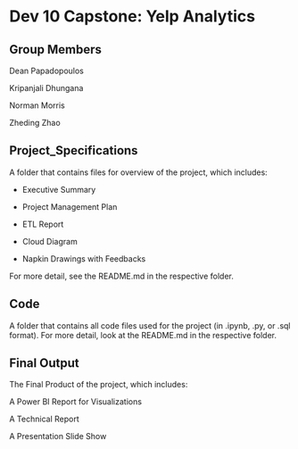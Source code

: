 # Dev 10 Capstone: Yelp Analytics

## Group Members

Dean Papadopoulos

Kripanjali Dhungana

Norman Morris

Zheding Zhao

## Project_Specifications 

A folder that contains files for overview of the project, which includes:

- Executive Summary

- Project Management Plan

- ETL Report

- Cloud Diagram

- Napkin Drawings with Feedbacks

For more detail, see the README.md in the respective folder.

## Code

A folder that contains all code files used for the project (in .ipynb, .py, or .sql format). For more detail, look at the README.md in the respective folder.

## Final Output

The Final Product of the project, which includes:

A Power BI Report for Visualizations

A Technical Report

A Presentation Slide Show
